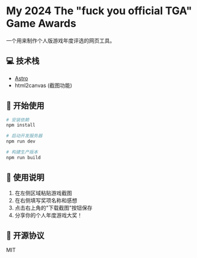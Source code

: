 # My 2024 The "fuck you official TGA" Game Awards

一个用来制作个人版游戏年度评选的网页工具。

## 💻 技术栈

- [Astro](https://astro.build)
- html2canvas (截图功能)

## 🚀 开始使用

```bash
# 安装依赖
npm install

# 启动开发服务器
npm run dev

# 构建生产版本
npm run build
```

## 📝 使用说明

1. 在左侧区域粘贴游戏截图
2. 在右侧填写奖项名称和感想
3. 点击右上角的"下载截图"按钮保存
4. 分享你的个人年度游戏大奖！

## 📄 开源协议

MIT

